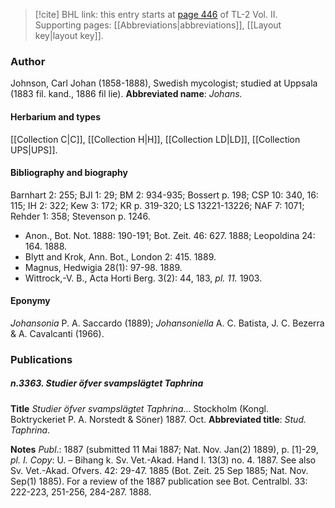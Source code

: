 > [!cite] BHL link: this entry starts at [page 446](https://www.biodiversitylibrary.org/page/33068688) of TL-2 Vol. II.
> Supporting pages: [[Abbreviations|abbreviations]], [[Layout key|layout key]].

### Author

Johnson, Carl Johan (1858-1888), Swedish mycologist; studied at Uppsala (1883 fil. kand., 1886 fil lie). 
**Abbreviated name**: *Johans.*

#### Herbarium and types

[[Collection C|C]], [[Collection H|H]], [[Collection LD|LD]], [[Collection UPS|UPS]].

#### Bibliography and biography

Barnhart 2: 255; BJI 1: 29; BM 2: 934-935; Bossert p. 198; CSP 10: 340, 16: 115; IH 2: 322; Kew 3: 172; KR p. 319-320; LS 13221-13226; NAF 7: 1071; Rehder 1: 358; Stevenson p. 1246.
- Anon., Bot. Not. 1888: 190-191; Bot. Zeit. 46: 627. 1888; Leopoldina 24: 164. 1888.
- Blytt and Krok, Ann. Bot., London 2: 415. 1889.
- Magnus, Hedwigia 28(1): 97-98. 1889.
- Wittrock,-V. B., Acta Horti Berg. 3(2): 44, 183, *pl. 11.* 1903.

#### Eponymy

*Johansonia* P. A. Saccardo (1889); *Johansoniella* A. C. Batista, J. C. Bezerra & A. Cavalcanti (1966).

### Publications

##### n.3363. Studier öfver svampslägtet Taphrina

**Title**
*Studier öfver svampslägtet Taphrina*... Stockholm (Kongl. Boktryckeriet P. A. Norstedt & Söner) 1887. Oct.
**Abbreviated title**: *Stud. Taphrina*.

**Notes**
*Publ*.: 1887 (submitted 11 Mai 1887; Nat. Nov. Jan(2) 1889), p. \[1\]-29, *pl. I. Copy*: U. – Bihang k. Sv. Vet.-Akad. Hand l. 13(3) no. 4. 1887. See also Sv. Vet.-Akad. Ofvers. 42: 29-47. 1885 (Bot. Zeit. 25 Sep 1885; Nat. Nov. Sep(1) 1885). For a review of the 1887 publication see Bot. Centralbl. 33: 222-223, 251-256, 284-287. 1888.

